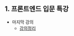 ## 1. 프론트엔드 입문 특강
- 마지막 강의
  - [강의정리](https://github.com/EunJaePark/TIL/blob/master/%ED%94%84%EB%A1%A0%ED%8A%B8%EC%97%94%EB%93%9C%20%EB%A9%B4%EC%A0%91%20%ED%8A%B9%EA%B0%95/class3.md)
